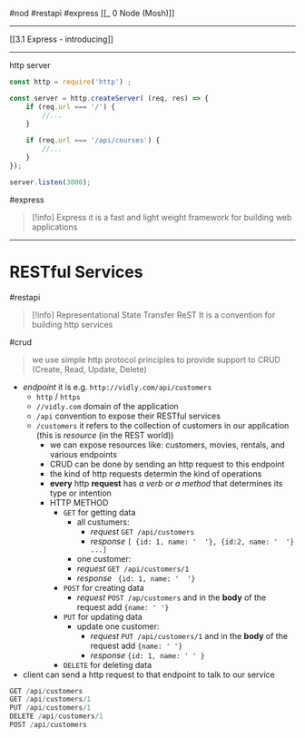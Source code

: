 #nod #restapi  #express 
[[_ 0 Node (Mosh)]]

---
[[3.1 Express - introducing]]







---
http server
```js
const http = require('http') ;

const server = http.createServer( (req, res) => {
	if (req.url === '/') {
	    //...
	}
	
	if (req.url === '/api/courses') {
		//...
	}
});

server.listen(3000);

```


#express
>[!info]  Express
>it is a fast and light weight framework for building web applications
 


----
# RESTful Services
#restapi 

>[!info] Representational State Transfer ReST
> It is a convention for building http services

#crud
> we use simple http protocol principles to provide support to CRUD (Create, Read, Update, Delete)

- *endpoint* it is e.g. `http://vidly.com/api/customers`
	- `http` / `https`
	- `//vidly.com` domain of the application
	- `/api` convention to expose their RESTful services
	- `/customers` it refers to the collection of customers in our application (this is *resource* (in the REST world)) 
		- we can expose resources like: customers, movies, rentals, and various endpoints
		- CRUD  can be done by sending an http request to this endpoint
		- the kind of http requests determin the kind of operations
		- **every** http **request** has *a verb* or *a method* that determines its type or intention
		- HTTP METHOD 
			- `GET` for getting data
				- all custumers:
					- *request*  `GET /api/customers` 
					- *response* `[ {id: 1, name: '  '}, {id:2, name: '  '} ...]` 
				- one customer:
				- *request*  `GET /api/customers/1` 
				- *response* ` {id: 1, name: '  '}` 
			- `POST` for creating data
				- *request* `POST /ap/customers`  and in the **body** of the request add `{name: ' '} `
			- `PUT` for updating data
				- update one customer:
					- *request*  `PUT /api/customers/1` and in the **body** of the request add `{name: ' '} `
					- *response* `{id: 1, name: ' ' }`
			- `DELETE` for deleting data
- client can send a http request to that endpoint to talk to our service

```js
GET /api/customers
GET /api/customers/1
PUT /api/customers/1
DELETE /api/customers/1
POST /api/customers


```






